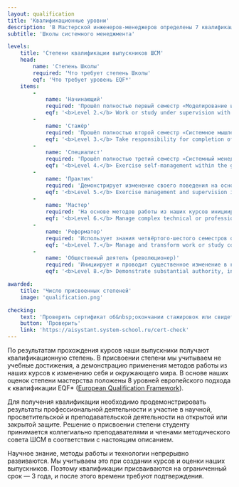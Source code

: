 ```yaml
---
layout: qualification
title: 'Квалификационные уровни'
description: 'В Мастерской инженеров-менеджеров определены 7 квалификационных уровней мастерства'
subtitle: 'Школы системного менеджмента'

levels:
    title: 'Степени квалификации выпускников ШСМ'
    head:
        name: 'Степень Школы'
        required: 'Что требует степень Школы'
        eqf: 'Что требует уровень EQF*'
    items:
        -
            name: 'Начинающий'
            required: 'Прошёл полностью первый семестр «Моделирование и собранность», демонстрирует знание материала семестра и умение рассуждать с использованием освоенных методов работы.'
            eqf: '<b>Level 2.</b> Work or study under supervision with some autonomy.'
        -
            name: 'Стажёр'
            required: 'Прошёл полностью второй семестр «Системное мышление и методология», демонстрирует знание материала семестра и умение рассуждать с использованием освоенных методов работы.'
            eqf: '<b>Level 3.</b> Take responsibility for completion of tasks in work or study, adapt own behavior to circumstances in solving problems.'
        -
            name: 'Специалист'
            required: 'Прошёл полностью третий семестр «Системный менеджмент и инженерия», демонстрирует знание материала семестра и умение рассуждать с использованием освоенных методов работы. Может провести сложное рассуждение. Кратко это можно выразить как "Освоил теорию".'
            eqf: '<b>Level 4.</b> Exercise self-management within the guidelines of work or study contexts that are usually predictable, but are subject to change, supervise the routine work of others, taking some responsibility for the evaluation and improvement of work or study activities.'
        -
            name: 'Практик'
            required: 'Демонстрирует изменение своего поведения на основе освоенных в курсах методов работы. Собран, удерживает свою роль и поддерживает коммуникацию "в ролях". Выявляет и моделирует целевую систему, "нашу систему", методы своей и чужой работы. Кратко это можно выразить как "Договорился со всеми".'
            eqf: '<b>Level 5.</b> Exercise management and supervision in contexts of work or study activities where there is unpredictable change, review and develop performance of self and others.'
        -
            name: 'Мастер'
            required: 'На основе методов работы из наших курсов инициирует и успешно проводит проекты организационного развития в масштабах организации, то есть демонстрирует изменение поведения сотрудников организации. Кратко это можно выразить как "Договорил всех".'
            eqf: '<b>Level 6.</b> Manage complex technical or professional activities or projects, taking responsibility for decision-making in unpredictable work or study contexts, take responsibility for managing professional development of individuals and groups.'
        -
            name: 'Реформатор'
            required: 'Использует знания четвёртого-шестого семестров основной программы ШСМ. Публичной деятельностью влияет на изменение поведения сообществ и обществ (до десятков тысяч человек), сфера его реформ выходит за рамки одной организации.'
            eqf: '<b>Level 7.</b> Manage and transform work or study contexts that are complex, unpredictable and require new strategic approaches, take responsibility for contributing to professional knowledge and practice and/or for reviewing the strategic performance of teams.'
        -
            name: 'Общественый деятель (революционер)'
            required: 'Инициирует и проводит существенное изменение в культуре, меняющее жизнь к лучшему для миллионов людей.'
            eqf: '<b>Level 8.</b> Demonstrate substantial authority, innovation, autonomy, scholarly and professional integrity and sustained commitment to the development of new ideas or processes at the forefront of work or study contexts including research.'

awarded:
    title: 'Число присвоенных степеней'
    image: 'qualification.png'

checking:
    text: 'Проверить сертификат об&nbsp;окончании стажировок или свидетельство о&nbsp;квалификации'
    button: 'Проверить'
    link: 'https://aisystant.system-school.ru/cert-check'
---
```


По результатам прохождения курсов наши выпускники получают квалификационную степень. В&nbsp;присвоении степени мы учитываем не учебные достижения, а&nbsp;демонстрацию применения методов работы из наших курсов к&nbsp;изменению себя и окружающего мира. В основе наших оценок степени мастерства положены 8 уровней европейского подхода к квалификации EQF* (<a href="https://www.cedefop.europa.eu/en/projects/european-qualifications-framework-eqf" target="_blank">European Qualification Framework</a>).

Для получения квалификации необходимо продемонстрировать результаты профессиональной деятельности и участие в научной, просветительской и преподавательской деятельности на открытой или закрытой защите. Решение о&nbsp;присвоении степени студенту принимается коллегиально преподавателями и членами методического совета ШСМ в соответствии с настоящим описанием.

Научное знание, методы работы и технологии непрерывно развиваются. Мы учитываем это при создании курсов и оценки наших выпускников. Поэтому квалификации присваиваются на ограниченный срок — 3&nbsp;года, и после этого времени требуют подтверждения.
